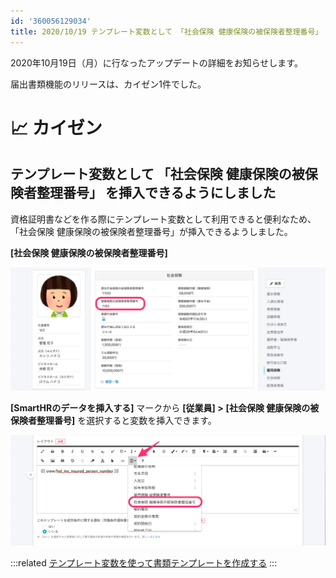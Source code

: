 ```yaml
---
id: '360056129034'
title: 2020/10/19 テンプレート変数として 「社会保険 健康保険の被保険者整理番号」 を挿入できるようにしました
---
```

2020年10月19日（月）に行なったアップデートの詳細をお知らせします。

届出書類機能のリリースは、カイゼン1件でした。

# 📈 カイゼン

## テンプレート変数として 「社会保険 健康保険の被保険者整理番号」 を挿入できるようにしました

資格証明書などを作る際にテンプレート変数として利用できると便利なため、「社会保険 健康保険の被保険者整理番号」が挿入できるようしました。

**\[社会保険 健康保険の被保険者整理番号\]**

![__________2020-10-20_11_46_26.png](./__________2020-10-20_11_46_26.png)

**\[SmartHRのデータを挿入する\]** マークから **\[従業員\] >** **\[社会保険 健康保険の被保険者整理番号\]** を選択すると変数を挿入できます。

![__________2020-10-20_11_44_48.png](./__________2020-10-20_11_44_48.png)

:::related
[テンプレート変数を使って書類テンプレートを作成する](https://knowledge.smarthr.jp/hc/ja/articles/360036818773)
:::

